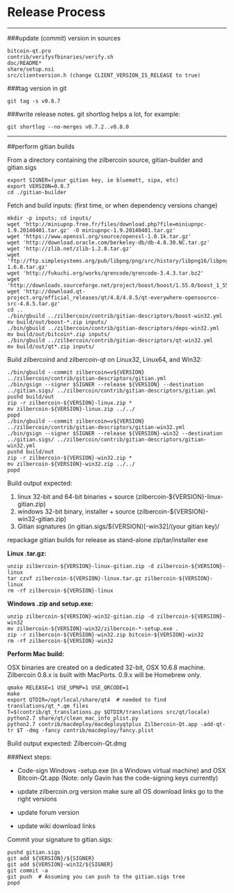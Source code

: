 Release Process
====================

* * *

###update (commit) version in sources


	bitcoin-qt.pro
	contrib/verifysfbinaries/verify.sh
	doc/README*
	share/setup.nsi
	src/clientversion.h (change CLIENT_VERSION_IS_RELEASE to true)

###tag version in git

	git tag -s v0.8.7

###write release notes. git shortlog helps a lot, for example:

	git shortlog --no-merges v0.7.2..v0.8.0

* * *

##perform gitian builds

 From a directory containing the zilbercoin source, gitian-builder and gitian.sigs
  
	export SIGNER=(your gitian key, ie bluematt, sipa, etc)
	export VERSION=0.8.7
	cd ./gitian-builder

 Fetch and build inputs: (first time, or when dependency versions change)

	mkdir -p inputs; cd inputs/
	wget 'http://miniupnp.free.fr/files/download.php?file=miniupnpc-1.9.20140401.tar.gz' -O miniupnpc-1.9.20140401.tar.gz'
	wget 'https://www.openssl.org/source/openssl-1.0.1k.tar.gz'
	wget 'http://download.oracle.com/berkeley-db/db-4.8.30.NC.tar.gz'
	wget 'http://zlib.net/zlib-1.2.8.tar.gz'
	wget 'ftp://ftp.simplesystems.org/pub/libpng/png/src/history/libpng16/libpng-1.6.8.tar.gz'
	wget 'http://fukuchi.org/works/qrencode/qrencode-3.4.3.tar.bz2'
	wget 'http://downloads.sourceforge.net/project/boost/boost/1.55.0/boost_1_55_0.tar.bz2'
	wget 'http://download.qt-project.org/official_releases/qt/4.8/4.8.5/qt-everywhere-opensource-src-4.8.5.tar.gz'
	cd ..
	./bin/gbuild ../zilbercoin/contrib/gitian-descriptors/boost-win32.yml
	mv build/out/boost-*.zip inputs/
	./bin/gbuild ../zilbercoin/contrib/gitian-descriptors/deps-win32.yml
	mv build/out/bitcoin*.zip inputs/
	./bin/gbuild ../zilbercoin/contrib/gitian-descriptors/qt-win32.yml
	mv build/out/qt*.zip inputs/

 Build zilbercoind and zilbercoin-qt on Linux32, Linux64, and Win32:
  
	./bin/gbuild --commit zilbercoin=v${VERSION} ../zilbercoin/contrib/gitian-descriptors/gitian.yml
	./bin/gsign --signer $SIGNER --release ${VERSION} --destination ../gitian.sigs/ ../zilbercoin/contrib/gitian-descriptors/gitian.yml
	pushd build/out
	zip -r zilbercoin-${VERSION}-linux.zip *
	mv zilbercoin-${VERSION}-linux.zip ../../
	popd
	./bin/gbuild --commit zilbercoin=v${VERSION} ../zilbercoin/contrib/gitian-descriptors/gitian-win32.yml
	./bin/gsign --signer $SIGNER --release ${VERSION}-win32 --destination ../gitian.sigs/ ../zilbercoin/contrib/gitian-descriptors/gitian-win32.yml
	pushd build/out
	zip -r zilbercoin-${VERSION}-win32.zip *
	mv zilbercoin-${VERSION}-win32.zip ../../
	popd

  Build output expected:

  1. linux 32-bit and 64-bit binaries + source (zilbercoin-${VERSION}-linux-gitian.zip)
  2. windows 32-bit binary, installer + source (zilbercoin-${VERSION}-win32-gitian.zip)
  3. Gitian signatures (in gitian.sigs/${VERSION}[-win32]/(your gitian key)/

repackage gitian builds for release as stand-alone zip/tar/installer exe

**Linux .tar.gz:**

	unzip zilbercoin-${VERSION}-linux-gitian.zip -d zilbercoin-${VERSION}-linux
	tar czvf zilbercoin-${VERSION}-linux.tar.gz zilbercoin-${VERSION}-linux
	rm -rf zilbercoin-${VERSION}-linux

**Windows .zip and setup.exe:**

	unzip zilbercoin-${VERSION}-win32-gitian.zip -d zilbercoin-${VERSION}-win32
	mv zilbercoin-${VERSION}-win32/zilbercoin-*-setup.exe .
	zip -r zilbercoin-${VERSION}-win32.zip bitcoin-${VERSION}-win32
	rm -rf zilbercoin-${VERSION}-win32

**Perform Mac build:**

  OSX binaries are created on a dedicated 32-bit, OSX 10.6.8 machine.
  Zilbercoin 0.8.x is built with MacPorts.  0.9.x will be Homebrew only.

	qmake RELEASE=1 USE_UPNP=1 USE_QRCODE=1
	make
	export QTDIR=/opt/local/share/qt4  # needed to find translations/qt_*.qm files
	T=$(contrib/qt_translations.py $QTDIR/translations src/qt/locale)
	python2.7 share/qt/clean_mac_info_plist.py
	python2.7 contrib/macdeploy/macdeployqtplus Zilbercoin-Qt.app -add-qt-tr $T -dmg -fancy contrib/macdeploy/fancy.plist

 Build output expected: Zilbercoin-Qt.dmg

###Next steps:

* Code-sign Windows -setup.exe (in a Windows virtual machine) and
  OSX Bitcoin-Qt.app (Note: only Gavin has the code-signing keys currently)

* update zilbercoin.org version
  make sure all OS download links go to the right versions

* update forum version

* update wiki download links

Commit your signature to gitian.sigs:

	pushd gitian.sigs
	git add ${VERSION}/${SIGNER}
	git add ${VERSION}-win32/${SIGNER}
	git commit -a
	git push  # Assuming you can push to the gitian.sigs tree
	popd

